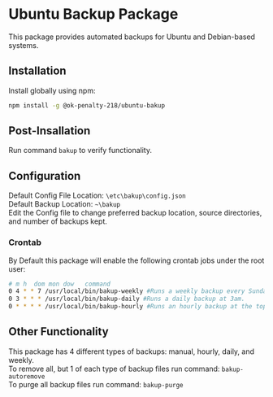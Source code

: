 # Ubuntu Backup Package
This package provides automated backups for Ubuntu and Debian-based systems.


## Installation
Install globally using npm:
```bash
npm install -g @ok-penalty-218/ubuntu-bakup
```

## Post-Insallation
Run command ```bakup``` to verify functionality.

## Configuration
Default Config File Location: ```\etc\bakup\config.json```<br>
Default Backup Location: ```~\bakup```<br>
Edit the Config file to change preferred backup location, source directories, and number of backups kept.

### Crontab
By Default this package will enable the following crontab jobs under the root user:
```bash
# m h  dom mon dow   command
0 4 * * 7 /usr/local/bin/bakup-weekly #Runs a weekly backup every Sunday at 4am.
0 3 * * * /usr/local/bin/bakup-daily #Runs a daily backup at 3am.
0 * * * * /usr/local/bin/bakup-hourly #Runs an hourly backup at the top of every hour. 
```

## Other Functionality
This package has 4 different types of backups: manual, hourly, daily, and weekly.<br>
To remove all, but 1 of each type of backup files run command: ```bakup-autoremove```<br>
To purge all backup files run command: ```bakup-purge```
